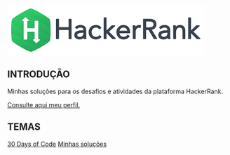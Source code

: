 ![](https://github.com/Bonfim-luiz/HackerRank/blob/master/download.png)

## INTRODUÇÃO
Minhas soluções para os desafios e atividades da plataforma HackerRank.

[Consulte aqui meu perfil.](https://www.hackerrank.com/bonfim_luiz?hr_r=1)

## TEMAS

[30 Days of Code](https://www.hackerrank.com/domains/tutorials/30-days-of-code)
[Minhas soluções](https://github.com/Bonfim-luiz/HackerRank/tree/master/HackerRank_30_Days_of_Cod)
